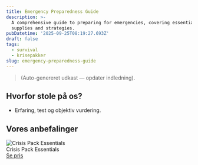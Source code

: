 ```yaml
---
title: Emergency Preparedness Guide
description: >-
  A comprehensive guide to preparing for emergencies, covering essential
  supplies and strategies.
pubDatetime: '2025-09-25T08:19:27.693Z'
draft: false
tags:
  - survival
  - krisepakker
slug: emergency-preparedness-guide
---
```

> (Auto-genereret udkast — opdater indledning).

## Hvorfor stole på os?
- Erfaring, test og objektiv vurdering.

## Vores anbefalinger


<!-- Auto: Affiliate-kort fra Products/SKUs -->

<div class="aff-card"><img src="abstract_15.png (https://v5.airtableusercontent.com/v3/u/45/45/1758801600000/lSLJmRvCOvPtmwGtO77JQw/iBl8YW_585u2jvWSGy1ow5w0353xrX2VBZ6ThLjMCzQBCOXhw-hKzVl6JszMbRkqWBmOicIiG8d8o1z8T4MDp6svwm5IKLiCGBe7ufQBIFSxFdWbIc1YMNszg1K4h9lJEQ0uLjPZEIG25lgdZKHyU5hPZN11vtav2mLge6qxYMs/6NoIXb6esPjGIaFH_sl7qrgm60zEebUQV-JXmDSvdN0)" alt="Crisis Pack Essentials" class="aff-card__img" /><div class="aff-card__meta"><div class="aff-card__title">Crisis Pack Essentials</div><a class="aff-btn" href="https://affiliate.homeessentialsee62.com/deal789?utm_source=klartilalt&utm_medium=affiliate&subid=emergency-preparedness-guide-2025-09-25" rel="sponsored nofollow noopener" target="_blank">Se pris</a></div></div>

